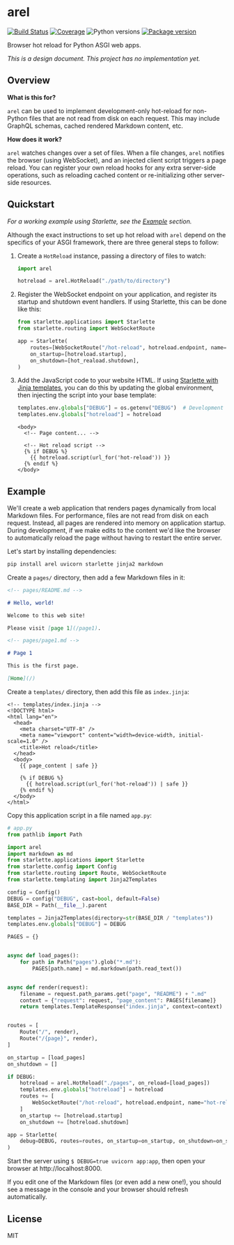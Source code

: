 # arel

[![Build Status](https://dev.azure.com/florimondmanca/public/_apis/build/status/florimondmanca.arel?branchName=master)](https://dev.azure.com/florimondmanca/public/_build/latest?definitionId=6&branchName=master)
[![Coverage](https://codecov.io/gh/florimondmanca/arel/branch/master/graph/badge.svg)](https://codecov.io/gh/florimondmanca/arel)
![Python versions](https://img.shields.io/pypi/pyversions/arel.svg)
[![Package version](https://badge.fury.io/py/arel.svg)](https://pypi.org/project/arel)

Browser hot reload for Python ASGI web apps.

_This is a design document. This project has no implementation yet._

## Overview

**What is this for?**

`arel` can be used to implement development-only hot-reload for non-Python files that are not read from disk on each request. This may include GraphQL schemas, cached rendered Markdown content, etc.

**How does it work?**

`arel` watches changes over a set of files. When a file changes, `arel` notifies the browser (using WebSocket), and an injected client script triggers a page reload. You can register your own reload hooks for any extra server-side operations, such as reloading cached content or re-initializing other server-side resources.

## Quickstart

_For a working example using Starlette, see the [Example](#example) section._

Although the exact instructions to set up hot reload with `arel` depend on the specifics of your ASGI framework, there are three general steps to follow:

1. Create a `HotReload` instance, passing a directory of files to watch:

   ```python
   import arel

   hotreload = arel.HotReload("./path/to/directory")
   ```

2. Register the WebSocket endpoint on your application, and register its startup and shutdown event handlers. If using Starlette, this can be done like this:

   ```python
   from starlette.applications import Starlette
   from starlette.routing import WebSocketRoute

   app = Starlette(
       routes=[WebSocketRoute("/hot-reload", hotreload.endpoint, name="hot-reload")],
       on_startup=[hotreload.startup],
       on_shutdown=[hot_reaload.shutdown],
   )
   ```

3. Add the JavaScript code to your website HTML. If using [Starlette with Jinja templates](https://www.starlette.io/templates/), you can do this by updating the global environment, then injecting the script into your base template:

   ```python
   templates.env.globals["DEBUG"] = os.getenv("DEBUG")  # Development flag.
   templates.env.globals["hotreload"] = hotreload
   ```

   ```jinja
   <body>
     <!-- Page content... -->

     <!-- Hot reload script -->
     {% if DEBUG %}
       {{ hotreload.script(url_for('hot-reload')) }}
     {% endif %}
   </body>
   ```

## Example

We'll create a web application that renders pages dynamically from local Markdown files. For performance, files are not read from disk on each request. Instead, all pages are rendered into memory on application startup. During development, if we make edits to the content we'd like the browser to automatically reload the page without having to restart the entire server.

Let's start by installing dependencies:

```bash
pip install arel uvicorn starlette jinja2 markdown
```

Create a `pages/` directory, then add a few Markdown files in it:

```markdown
<!-- pages/README.md -->

# Hello, world!

Welcome to this web site!

Please visit [page 1](/page1).
```

```markdown
<!-- pages/page1.md -->

# Page 1

This is the first page.

[Home](/)
```

Create a `templates/` directory, then add this file as `index.jinja`:

```jinja
<!-- templates/index.jinja -->
<!DOCTYPE html>
<html lang="en">
  <head>
    <meta charset="UTF-8" />
    <meta name="viewport" content="width=device-width, initial-scale=1.0" />
    <title>Hot reload</title>
  </head>
  <body>
    {{ page_content | safe }}

    {% if DEBUG %}
      {{ hotreload.script(url_for('hot-reload')) | safe }}
    {% endif %}
  </body>
</html>
```

Copy this application script in a file named `app.py`:

```python
# app.py
from pathlib import Path

import arel
import markdown as md
from starlette.applications import Starlette
from starlette.config import Config
from starlette.routing import Route, WebSocketRoute
from starlette.templating import Jinja2Templates

config = Config()
DEBUG = config("DEBUG", cast=bool, default=False)
BASE_DIR = Path(__file__).parent

templates = Jinja2Templates(directory=str(BASE_DIR / "templates"))
templates.env.globals["DEBUG"] = DEBUG

PAGES = {}


async def load_pages():
    for path in Path("pages").glob("*.md"):
        PAGES[path.name] = md.markdown(path.read_text())


async def render(request):
    filename = request.path_params.get("page", "README") + ".md"
    context = {"request": request, "page_content": PAGES[filename]}
    return templates.TemplateResponse("index.jinja", context=context)


routes = [
    Route("/", render),
    Route("/{page}", render),
]

on_startup = [load_pages]
on_shutdown = []

if DEBUG:
    hotreload = arel.HotReload("./pages", on_reload=[load_pages])
    templates.env.globals["hotreload"] = hotreload
    routes += [
        WebSocketRoute("/hot-reload", hotreload.endpoint, name="hot-reload"),
    ]
    on_startup += [hotreload.startup]
    on_shutdown += [hotreload.shutdown]

app = Starlette(
    debug=DEBUG, routes=routes, on_startup=on_startup, on_shutdown=on_shutdown,
)
```

Start the server using `$ DEBUG=true uvicorn app:app`, then open your browser at http://localhost:8000.

If you edit one of the Markdown files (or even add a new one!), you should see a message in the console and your browser should refresh automatically.

## License

MIT
